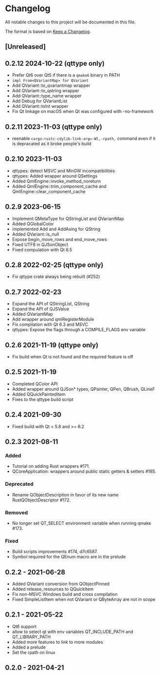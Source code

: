 # Changelog

All notable changes to this project will be documented in this file.

The format is based on [Keep a Changelog](https://keepachangelog.com/en/1.0.0/).

## [Unreleased]

## 0.2.12 2024-10-22 (qttype only)

 - Prefer Qt6 over Qt5 if there is a `qmake6` binary in PATH
 - `impl From<QVariantMap> for QVariant`
 - Add QVariant::to_qvariantmap wrapper
 - Add QVariant::to_qstring wrapper
 - Add QVariant::type_name wrapper
 - Add Debug for QVariantList
 - Add QVariant::toInt wrapper
 - Fix Qt linkage on macOS when Qt was configured with -no-framework

## 0.2.11  2023-11-03 (qttype only)

 - reenable `cargo:rustc-cdylib-link-arg=-Wl,-rpath,` command even if it is depracated as it broke people's build

## 0.2.10 2023-11-03

 - qttypes: detect MSVC and MinGW incompatibilities
 - qttypes: Added wrapper around QSettings
 - Added QmlEngine::invoke_method_noreturn
 - Added QmlEngine::trim_component_cache and QmlEngine::clear_component_cache

## 0.2.9 2023-06-15

 - Implement QMetaType for QStringList and QVariantMap
 - Added QGlobalColor
 - implemented Add and AddAsing for QString
 - Added QVariant::is_null
 - Expose begin_move_rows and end_move_rows
 - Fixed UTF8 in QJSonObject
 - Fixed compulation with Qt 6.5

## 0.2.8 2022-02-25 (qttype only)

 - Fix qttype crate always being rebuilt (#252)

## 0.2.7 2022-02-23

 - Expand the API of QStringList, QString
 - Expand the API of QJSValue
 - Added QVariantMap
 - Add wrapper around qmlRegisterModule
 - Fix compilation with Qt 6.3 and MSVC
 - qttypes: Expose the flags through a COMPILE_FLAGS env variable


## 0.2.6 2021-11-19 (qttype only)

 - Fix build when Qt is not found and the required feature is off

## 0.2.5 2021-11-19

 - Completed QColor API
 - Added wrapper around QJSon* types, QPainter, QPen, QBrush, QLineF
 - Added QQuickPaintedItem
 - Fixes to the qttype build script

## 0.2.4 2021-09-30

- Fixed build with Qt < 5.8 and >= 6.2

## 0.2.3 2021-08-11

### Added
- Tutorial on adding Rust wrappers #171.
- QCoreApplication: wrappers around public static getters & setters #185.

### Deprecated
- Rename QObjectDescription in favor of its new name RustQObjectDescriptor #172.

### Removed
- No longer set QT_SELECT environment variable when running qmake #173.

### Fixed
- Build scripts improvements #174, d7c6587.
- Symbol required for the QEnum macro are in the prelude

## 0.2.2 - 2021-06-28

 - Added QVariant conversion from QObjectPinned
 - Added release_resources to QQuickItem
 - Fix non-MSVC Windows build and cross compilation
 - Fixed SimpleListItem when not QVariant or QByteArray are not in scope

## 0.2.1 - 2021-05-22

 - Qt6 support
 - allow to select qt with env variables QT_INCLUDE_PATH and QT_LIBRARY_PATH
 - Added more features to link to more modules
 - Added a prelude
 - Set the rpath on linux

## 0.2.0 - 2021-04-21


